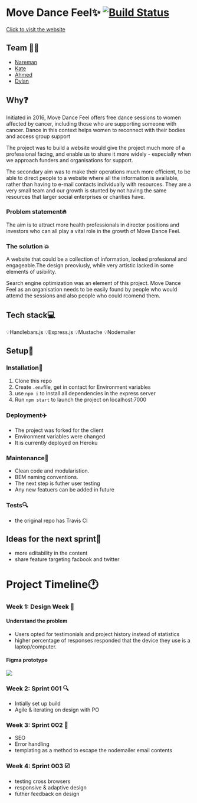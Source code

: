  # Move Dance Feel:sparkles: [![Build Status](https://travis-ci.org/fac-graduate-programme/Move-Dance-Feel.svg?branch=master)](https://travis-ci.org/fac-graduate-programme/Move-Dance-Feel)
[Click to visit the website](https://move-dance-feel.herokuapp.com/)


## Team :two_women_holding_hands::two_men_holding_hands:
- [Nareman](https://github.com/naremanhilles) 
- [Kate](https://github.com/dubhcait)
- [Ahmed](https://github.com/ahmedisam99)
- [Dylan](https://github.com/Dalmano)

## Why:question:
Initiated in 2016, Move Dance Feel offers free dance sessions to women affected by cancer, including those who are supporting someone with cancer. Dance in this context helps women to reconnect with their bodies and access group support

The project was to build a website would give the project much more of a professional facing, and enable us to share it more widely - especially when we approach funders and organisations for support.

The secondary aim was to make their operations much more efficient, to be able to direct people to a website where all the information is available, rather than having to e-mail contacts individually with resources. They are a very small team and our growth is stunted by not having the same resources that larger social enterprises or charities have.

### Problem statement:fire:

The aim is to attract more health professionals in director positions and investors who can all play a vital role in the growth of Move Dance Feel.

### The solution :boom:
A website that could be a collection of information, looked profesional and engageable.The design preoviusly, while very artistic lacked in some elements of usibility. 

Search engine optimization was an element of this project. Move Dance Feel as an organisation needs to be easily found by people who would attemd the sessions and also people who could rcomend them. 


## Tech stack:computer:
:bulb:Handlebars.js 
:bulb:Express.js
:bulb:Mustache
:bulb:Nodemailer

## Setup:wrench:
### Installation:running:
1. Clone this repo 
2. Create `.env`file, get in contact for Environment variables
3. use `npm i` to install all dependencies in the express server
4. Run `npm start` to launch the project on localhost:7000
### Deployment:airplane:
- The project was forked for the client
- Environment variables were changed
- It is currently deployed on Heroku
### Maintenance:hammer:
- Clean code and  modularistion. 
-  BEM naming conventions. 
- The next step is futher user testing
- Any new featuers can be added in future
### Tests:mag:
- the original repo has Travis CI

## Ideas for the next sprint:thought_balloon:
- more editability in the content
- share feature targeting facbook and twitter 


# Project Timeline:clock1:

### Week 1: Design Week :triangular_ruler:
#### Understand the problem

- Users opted for testimonials and project history instead of statistics
- higher percentage of responses responded that the device they use is a  laptop/computer. 
#### Figma prototype

![](https://i.imgur.com/ps5mvfw.png)

### Week 2: Sprint 001 :mag:

- Intially set up build
- Agile & iterating on design with PO


### Week 3: Sprint 002 :dart: 

- SEO
- Error handling
- templating as a method to escape the nodemailer email contents

### Week 4: Sprint 003 :ballot_box_with_check: 

- testing cross browsers
- responsive & adaptive design  
- futher feedback on design 
